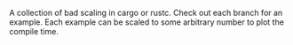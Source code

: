 A collection of bad scaling in cargo or rustc. Check out each branch for an
example. Each example can be scaled to some arbitrary number to plot the
compile time.
